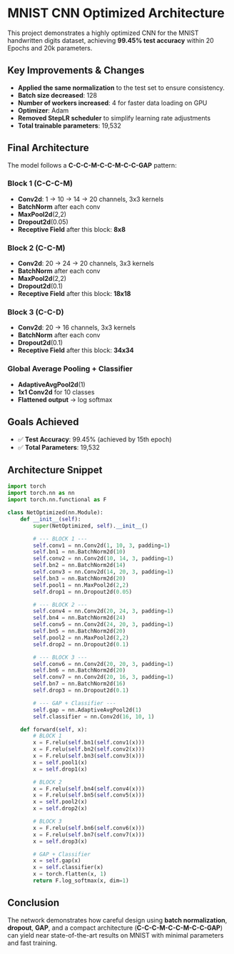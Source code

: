# MNIST CNN Optimized Architecture

This project demonstrates a highly optimized CNN for the MNIST handwritten digits dataset, achieving **99.45% test accuracy** within 20 Epochs and 20k parameters.

## Key Improvements \& Changes

- **Applied the same normalization** to the test set to ensure consistency.
- **Batch size decreased**: 128
- **Number of workers increased**: 4 for faster data loading on GPU
- **Optimizer**: Adam
- **Removed StepLR scheduler** to simplify learning rate adjustments
- **Total trainable parameters**: 19,532


## Final Architecture

The model follows a **C-C-C-M-C-C-M-C-C-GAP** pattern:

### Block 1 (C-C-C-M)

- **Conv2d**: 1 → 10 → 14 → 20 channels, 3x3 kernels
- **BatchNorm** after each conv
- **MaxPool2d**(2,2)
- **Dropout2d**(0.05)
- **Receptive Field** after this block: **8x8**


### Block 2 (C-C-M)

- **Conv2d**: 20 → 24 → 20 channels, 3x3 kernels
- **BatchNorm** after each conv
- **MaxPool2d**(2,2)
- **Dropout2d**(0.1)
- **Receptive Field** after this block: **18x18**


### Block 3 (C-C-D)

- **Conv2d**: 20 → 16 channels, 3x3 kernels
- **BatchNorm** after each conv
- **Dropout2d**(0.1)
- **Receptive Field** after this block: **34x34**


### Global Average Pooling + Classifier

- **AdaptiveAvgPool2d**(1)
- **1x1 Conv2d** for 10 classes
- **Flattened output** → log softmax


## Goals Achieved

- ✅ **Test Accuracy**: 99.45% (achieved by 15th epoch)
- ✅ **Total Parameters**: 19,532


## Architecture Snippet

```python
import torch
import torch.nn as nn
import torch.nn.functional as F

class NetOptimized(nn.Module):
    def __init__(self):
        super(NetOptimized, self).__init__()

        # --- BLOCK 1 ---
        self.conv1 = nn.Conv2d(1, 10, 3, padding=1)
        self.bn1 = nn.BatchNorm2d(10)
        self.conv2 = nn.Conv2d(10, 14, 3, padding=1)
        self.bn2 = nn.BatchNorm2d(14)
        self.conv3 = nn.Conv2d(14, 20, 3, padding=1)
        self.bn3 = nn.BatchNorm2d(20)
        self.pool1 = nn.MaxPool2d(2,2)
        self.drop1 = nn.Dropout2d(0.05)

        # --- BLOCK 2 ---
        self.conv4 = nn.Conv2d(20, 24, 3, padding=1)
        self.bn4 = nn.BatchNorm2d(24)
        self.conv5 = nn.Conv2d(24, 20, 3, padding=1)
        self.bn5 = nn.BatchNorm2d(20)
        self.pool2 = nn.MaxPool2d(2,2)
        self.drop2 = nn.Dropout2d(0.1)

        # --- BLOCK 3 ---
        self.conv6 = nn.Conv2d(20, 20, 3, padding=1)
        self.bn6 = nn.BatchNorm2d(20)
        self.conv7 = nn.Conv2d(20, 16, 3, padding=1)
        self.bn7 = nn.BatchNorm2d(16)
        self.drop3 = nn.Dropout2d(0.1)

        # --- GAP + Classifier ---
        self.gap = nn.AdaptiveAvgPool2d(1)
        self.classifier = nn.Conv2d(16, 10, 1)

    def forward(self, x):
        # BLOCK 1
        x = F.relu(self.bn1(self.conv1(x)))
        x = F.relu(self.bn2(self.conv2(x)))
        x = F.relu(self.bn3(self.conv3(x)))
        x = self.pool1(x)
        x = self.drop1(x)

        # BLOCK 2
        x = F.relu(self.bn4(self.conv4(x)))
        x = F.relu(self.bn5(self.conv5(x)))
        x = self.pool2(x)
        x = self.drop2(x)

        # BLOCK 3
        x = F.relu(self.bn6(self.conv6(x)))
        x = F.relu(self.bn7(self.conv7(x)))
        x = self.drop3(x)

        # GAP + Classifier
        x = self.gap(x)
        x = self.classifier(x)
        x = torch.flatten(x, 1)
        return F.log_softmax(x, dim=1)
```


## Conclusion

The network demonstrates how careful design using **batch normalization**, **dropout**, **GAP**, and a compact architecture (**C-C-C-M-C-C-M-C-C-GAP**) can yield near state-of-the-art results on MNIST with minimal parameters and fast training.
